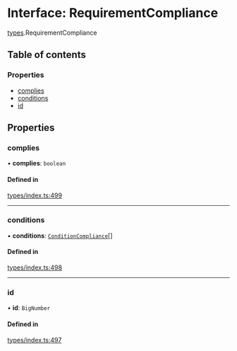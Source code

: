 # Interface: RequirementCompliance

[types](../wiki/types).RequirementCompliance

## Table of contents

### Properties

- [complies](../wiki/types.RequirementCompliance#complies)
- [conditions](../wiki/types.RequirementCompliance#conditions)
- [id](../wiki/types.RequirementCompliance#id)

## Properties

### complies

• **complies**: `boolean`

#### Defined in

[types/index.ts:499](https://github.com/PolymeshAssociation/polymesh-sdk/blob/3d14e829/src/types/index.ts#L499)

___

### conditions

• **conditions**: [`ConditionCompliance`](../wiki/types.ConditionCompliance)[]

#### Defined in

[types/index.ts:498](https://github.com/PolymeshAssociation/polymesh-sdk/blob/3d14e829/src/types/index.ts#L498)

___

### id

• **id**: `BigNumber`

#### Defined in

[types/index.ts:497](https://github.com/PolymeshAssociation/polymesh-sdk/blob/3d14e829/src/types/index.ts#L497)
